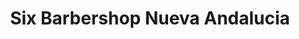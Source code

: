 ---
title: "Six Barbershop Nueva Andalucia"
url: /nueva-andalucia-marbella/six-barbershop-nueva-andalucia/
shop: peluquería
---